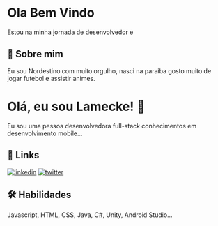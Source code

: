 
# Ola Bem Vindo

Estou na minha jornada de desenvolvedor e 


## 🚀 Sobre mim
Eu sou Nordestino com muito orgulho, nasci na paraiba gosto muito de jogar futebol e assistir animes.


# Olá, eu sou Lamecke! 👋

Eu sou uma pessoa desenvolvedora full-stack conhecimentos em desenvolvimento mobile...

## 🔗 Links
[![linkedin](https://img.shields.io/badge/linkedin-0A66C2?style=for-the-badge&logo=linkedin&logoColor=white)](https://www.linkedin.com/in/lamecke-bruno-846529211)
[![twitter](https://img.shields.io/badge/twitter-1DA1F2?style=for-the-badge&logo=twitter&logoColor=white)](https://twitter.com/lameckeee)


## 🛠 Habilidades
Javascript, HTML, CSS, Java, C#, Unity, Android Studio...

